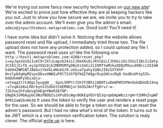 We're trying out some fancy new security technologies on [our new site](http://host1.metaproblems.com:4200/)! We're excited to prove just how effective they are at keeping hackers like you out. Just to show you how secure we are, we invite you to try to take over the admin account. We'll even give you the admin's email: `admin@joywithtokens.metaproblems.com`. Good luck! You'll need it!

I have some idea but didn't solve it. Noticing that the website allows password reset and file upload, I immediately tried those two. The file upload does not have any protection added, so I could upload any file I want. The password reset uses url like the following one `http://host1.metaproblems.com:4200/reset.php?i=eyJqa3UiOiIuXC9rZXlzLmpzb24iLCJ0eXAiOiJKV1QiLCJhbGciOiJSUzI1NiIsImtpZCI6IjEifQ.eyJpYXQiOjE2MDM5MTg0NjEsIm5iZiI6MTYwMzkxODQ2MSwidXNlciI6ImNhdm94ZWM1NTJAbGx1YmVkLmNvbSJ9.oXozaTpahy1GNnJI8zSXT4hP-Hnzlp8XqHyMZspvDDxvUNWIuP0lT3JXfQYkQIfAQgrDvpSHtzcRqQ-5ed8vUhtp5Ik-OddUhA0PyVbixQju-ceteqqItrC46pL5yugqH___SpnLSRPYrJSh7F3Bh1j6BOTsuDmQPW55PNvOokQD4dEIXnq-s7vqAikAxLRDrkynSJSdGetC6ERNUjur3m3GJAnffgOrvJ-w-72k3vwjhfuQovg5mEqnYWxRZA78P-ENqDk3sMQAypbCdNzPBOD2szXPuOScWgv9OKEqVEUrQ53qrqmbApW6zzrqHrYZHMnZxpWF0FRS2aW2bnHG3Q` It uses the token to verify the user and renders a reset page for the user. So we should be able to forge a token so that we can reset the admin's password. But I had no idea what's kind of the token. It turns out to be JWT which is a very common verification  token.  The solution is realy clever. The official [write up](https://www.uzpg.me/cyber-security/2020/10/26/writeups-for-metactf-2020#joy-with-tokens) is here. 

